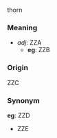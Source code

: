 thorn
### Meaning
+ _adj_: ZZA
    + __eg__: ZZB

### Origin

ZZC

### Synonym

__eg__: ZZD

+ ZZE


